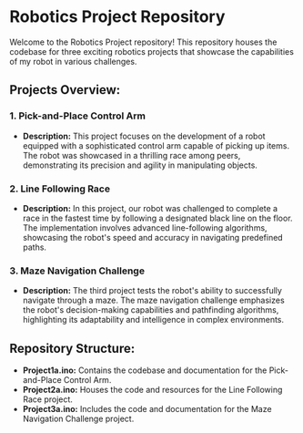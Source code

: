 # Robotics Project Repository

Welcome to the Robotics Project repository! This repository houses the codebase for three exciting robotics projects that showcase the capabilities of my robot in various challenges.

## Projects Overview:

### 1. Pick-and-Place Control Arm
- **Description:** This project focuses on the development of a robot equipped with a sophisticated control arm capable of picking up items. The robot was showcased in a thrilling race among peers, demonstrating its precision and agility in manipulating objects.

### 2. Line Following Race
- **Description:** In this project, our robot was challenged to complete a race in the fastest time by following a designated black line on the floor. The implementation involves advanced line-following algorithms, showcasing the robot's speed and accuracy in navigating predefined paths.

### 3. Maze Navigation Challenge
- **Description:** The third project tests the robot's ability to successfully navigate through a maze. The maze navigation challenge emphasizes the robot's decision-making capabilities and pathfinding algorithms, highlighting its adaptability and intelligence in complex environments.

## Repository Structure:

- **Project1a.ino:** Contains the codebase and documentation for the Pick-and-Place Control Arm.
- **Project2a.ino:** Houses the code and resources for the Line Following Race project.
- **Project3a.ino:** Includes the code and documentation for the Maze Navigation Challenge project.
